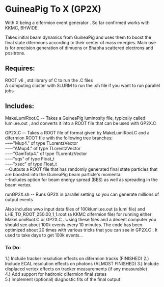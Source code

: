 # GuineaPig To X (GP2X)
With X being a difermion event generator . So far confirmed works with KKMC, BHWIDE. 

Takes initial beam dynamics from GuineaPig and uses them to boost the final state difermions according to their center of mass energies. Main use is for precision generation of dimuons or Bhabha scattered electrons and positrons.

## Requires: 

ROOT v6 , std library of C to run the .C files  
A computing cluster with SLURM to run the .sh file if you want to run parallel jobs  

## Includes:

MakeLumiRoot.C
-- Takes a GuineaPig luminosity file, typically called lumi.ee.out , and converts it into a ROOT file that can be used with GP2X.C

GP2X.C
-- Takes a ROOT file of format given by MakeLumiRoot.C and a difermion ROOT file with the following tree branches:  
----"Mup4." of type TLorentzVector  
----"AMup4." of type TLorentzVector  
----"GamTotp4." of type TLorentzVector  
----"sqs" of type Float_t  
----"xsec" of type Float_t  
--Outputs a ROOT file that has randomly generated final state particles that are boosted into the GuineaPig beam particle's momenta  
--Includes option for beam energy spread (BES) as well as spreading in the beam vertex.  

runGP2X.sh
-- Runs GP2X in parallel setting so you can generate millions of output events  

Also includes wwo input data files of 100klumi.ee.out (a lumi file) and LHE_TO_ROOT_250.00_1_1.root (a KKMC difermion file) for running either MakeLumiRoot.C or GP2X.C . Using these files and a decent computer you should see about 100k events every 10 minutes. The code has been optimized about 20 times with various tricks that you can see in GP2X.C . It used to take days to get 100k events...


### To Do:
1.) Include tracker resolution effects on difermion tracks (FINISHED)
2.) Include ECAL resolution effects on photons (ALMOST FINISHED)
3.) Include displaced vertex effects on tracker measurements (if any measurable)  
4.) Add support for hadronic difermion final states  
5.) Implement (optional) diagnostic fits of the final output  
